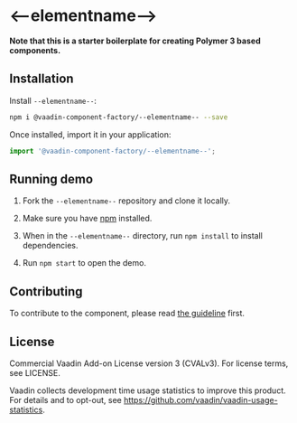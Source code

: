 # &lt;--elementname--&gt;

**Note that this is a starter boilerplate for creating Polymer 3 based components.**

## Installation

Install `--elementname--`:

```sh
npm i @vaadin-component-factory/--elementname-- --save
```

Once installed, import it in your application:

```js
import '@vaadin-component-factory/--elementname--';
```

## Running demo

1. Fork the `--elementname--` repository and clone it locally.

1. Make sure you have [npm](https://www.npmjs.com/) installed.

1. When in the `--elementname--` directory, run `npm install` to install dependencies.

1. Run `npm start` to open the demo.

## Contributing

  To contribute to the component, please read [the guideline](https://github.com/vaadin/vaadin-core/blob/master/CONTRIBUTING.md) first.

## License

Commercial Vaadin Add-on License version 3 (CVALv3). For license terms, see LICENSE.

Vaadin collects development time usage statistics to improve this product. For details and to opt-out, see https://github.com/vaadin/vaadin-usage-statistics.
